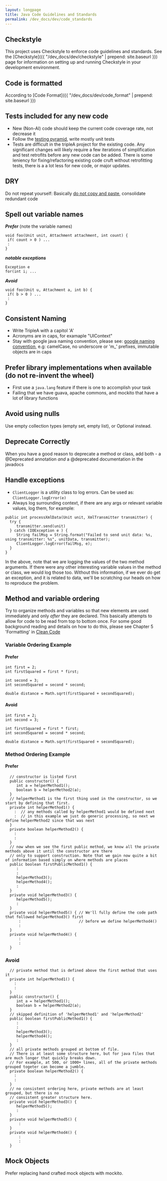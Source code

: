 ```yaml
---
layout: longpage
title: Java Code Guidelines and Standards
permalink: /dev_docs/dev/code_standards
---
```


## Checkstyle

This project uses Checkstyle to enforce code guidelines and standards. See the [Checkstyle]({{ "/dev_docs/dev/checkstyle" | prepend: site.baseurl }}) page for information on setting up and running Checkstyle in your development environment.

## Code is formatted

According to [Code Format]({{ "/dev_docs/dev/code_format" | prepend: site.baseurl }})

## Tests included for any new code

- New (Non-AI) code should keep the current code coverage rate, not decrease it
- Follow the [testing pyramid](http://martinfowler.com/bliki/TestPyramid.html), write mostly unit tests
- Tests are difficult in the tripleA project for the existing code. Any significant changes will likely require a few iterations of simplification and test retrofits before any new  code can be added. There is some leniency for fixing/refactoring existing code cruft without retrofitting tests, there is a a lot less for new code, or major updates.


## DRY

Do not repeat yourself: Basically [do not copy and paste](https://en.wikipedia.org/wiki/Don%27t_repeat_yourself), consolidate redundant code

## Spell out variable names

***Prefer***
(note the variable names)
<pre><code>void foo(Unit unit, Attachment attachment, int count) {
 if( count > 0 ) ...
 :
}</code></pre>

***notable exceptions***
<pre><code>Exception e
for(int i; ...</code></pre>

***Avoid***
<pre><code>void foo(Unit u, Attachment a, int b) {
 if( b > 0 ) ...
 :
}</code></pre>


## Consistent Naming
- Write TripleA with a capitol 'A'
- Acronyms are in caps, for examaple "UIContext"
- Stay with google java naming convention, please see: [google naming convention](http://google.github.io/styleguide/javaguide.html#s5-naming), e.g: camelCase, no underscore or 'm_' prefixes, immutable objects are in caps

## Prefer library implementations when available (do not re-invent the wheel)
- First use a `java.lang` feature if there is one to accomplish your task
- Failing that we have guava, apache commons, and mockito that have a lot of library functions

## Avoid using nulls
Use empty collection types (empty set, empty list), or Optional instead.

## Deprecate Correctly
When you have a good reason to deprecate a method or class, add both - a @Deprecated annotation _and_ a @deprecated documentation in the javadocs

## Handle exceptions

- `ClientLogger` is a utility class to log errors. Can be used as: `ClientLogger.logError(e)`
- Always log surrounding context, if there are any args or relevant variable values, log them, for example:

<pre><code>public int processXmlData(Unit unit, XmlTransmitter transmitter) {
  try {
     transmitter.send(unit)
  } catch (IOException e ) {
     String failMsg = String.format("Failed to send unit data: %s, using transmitter: %s", unitData, transmitter);
     ClientLogger.logError(failMsg, e);
  }
}</code></pre>

In the above, note that we are logging the values of the two method arguments. If there were any other interesting variable values in the method or class, we would log those too. Without this information, if we ever do get an exception, and it is related to data, we'll be scratching our heads on how to reproduce the problem.

## Method and variable ordering
Try to organize methods and variables so that new elements are used immediately and only *after* they are declared. This basically attempts to allow for code to be read from top to bottom once. For some good background reading and details on how to do this, please see Chapter 5 'Formatting' in [Clean Code](http://ricardogeek.com/docs/clean_code.pdf)


### Variable Ordering Example

#### Prefer
<pre><code>int first = 2;
int firstSquared = first * first;

int second = 3;
int secondSquared = second * second;

double distance = Math.sqrt(firstSquared + secondSquared);</code></pre>

#### Avoid

<pre><code>int first = 2;
int second = 3;

int firstSquared = first * first;
int secondSquared = second * second;

double distance = Math.sqrt(firstSquared + secondSquared);</code></pre>

### Method Ordering Example

#### Prefer

<pre><code>  // constructor is listed first
  public constructor() {
     int a = helperMethod1();
     boolean b = helperMethod2(a);
  }
  // helperMethod1 is the first thing used in the constructor, so we start by defining that first.
  private int helperMethod1() {
    :  // any methods called by helperMethod1 would be defined next
    :  // in this example we just do generic processing, so next we define helperMethod2 since that was next
  }
  private boolean helperMethod2() {
    :
    :
  }
  // now when we see the first public method, we know all the private methods above it until the constructor are there
  // only to support construction. Note that we gain now quite a bit of information based simply on where methods are places
  public boolean firstPublicMethod1() {
     :
     :
     helperMethod3();
     helperMethod4();
     :
  }
  private void helperMethod3() {
     helperMethod5();
     :
  }
  private void helperMethod5() { // We'll fully define the code path that followed helperMethod3() first
      :                          // before we define helperMethod4()
      :
  }
  private void helperMethod4() {
      :
      :
  }</code></pre>

### Avoid

<pre><code>  // private method that is defined above the first method that uses it
  private int helperMethod1() {
    :
    :
  }
  public constructor() {
     int a = helperMethod1();
     boolean b = helperMethod2(a);
  }
  // skipped definition of 'helperMethod1' and 'helperMethod2'
  public boolean firstPublicMethod1() {
     :
     :
     helperMethod3();
     helperMethod4();
     :
  }
  // all private methods grouped at bottom of file.
  // There is at least some structure here, but for java files that are much longer that quickly breaks down.
  // For example, at 500, or 1000+ lines, all of the private methods grouped togeter can become a jumble.
  private boolean helperMethod2() {
    :
    :
  }
  // no consistent ordering here, private methods are at least grouped, but there is no
  // consistent greater structure here.
  private void helperMethod3() {
     helperMethod5();
     :
  }
  private void helperMethod5() {
      :
  }
  private void helperMethod4() {
      :
      :
  }</code></pre>


## Mock Objects

Prefer replacing hand crafted mock objects with mockito.
